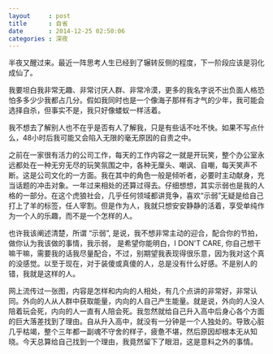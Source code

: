 ```yaml
---
layout     : post
title      : 自省
date       : 2014-12-25 02:50:06
categories : 深夜
---
```



半夜又醒过来。最近一阵思考人生已经到了辗转反侧的程度，下一阶段应该是羽化成仙了。

我要坦白我非常无趣、非常讨厌人群、非常冷漠，更多的我名字说不出负面人格恐怕多多少少我都占几分。假如我同时也是一个像海子那样有才气的少年，我可能会选择自杀，但事实不是，我只好像蝼蚁一样活着。

<!-- more -->

我不想去了解别人也不在乎是否有人了解我，只是有些话不吐不快。如果不写点什么，48小时后我可能又会陷入无限的毫无原因的自责之中。

之前在一家很有活力的公司工作，每天的工作内容之一就是开玩笑，整个办公室永远都处在一种无穷无尽的玩笑氛围之中，各种无厘头、嘲讽、自嘲，每天笑声不断。这是公司文化的一方面。我在其中的角色一般是倾听者，必要时主动献身，充当话题的冲击对象。一年过来相处的还算过得去。仔细想想，其实示弱也是我的人格的一部分。在这个虎狼社会，几乎任何领域都讲竞争，喜欢“示弱”无疑是给自己打上了羊的标签，任人宰割。但是作为人，我就只想安安静静的活着，享受单纯作为一个人的乐趣，而不是一个怎样的人。

也许我该阐述清楚，所谓 “示弱”, 是说，我不想非常主动的迎合，配合你的节拍，做你认为我该做的事情，我示弱， 是希望你能明白，I DON'T CARE,  你自己想干嘛干嘛，需要我的话我尽量配合，不过，别期望我表现得很乐意，因为我对这个真的没感觉。以至于现在，对于装傻或真傻的人，总是没有什么好感。不是别人的错，我就是这样的人。

网上流传过一张图，内容是怎样和内向的人相处，有几个点讲的非常好，非常认同。外向的人从人群中获取能量，内向的人自己产生能量。就是说，外向的人没人陪着玩会死，内向的人一直有人陪会死。我忽然就给自己升入高中后身心各个方面的巨大落差找到了理由。自从升入高中，就没有一分钟是一个人独处的。导致心脏几乎枯竭，整个三年都一副魂不守舍的样子，疲惫不堪，然后原因却根本无从知晓。今天总算给自己找到一个理由，我竟然留下了眼泪，这是意料之外的事情。


